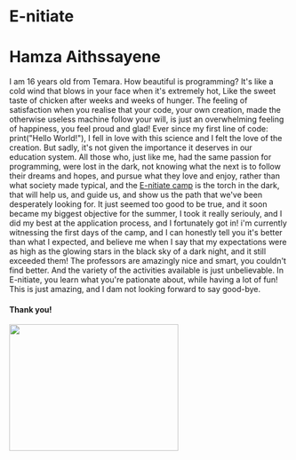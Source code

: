 # E-nitiate
<!DOCTYPE html>
<html>
  <title>My Page</title>
  <body>
      <h1>Hamza Aithssayene</h1>
      <p>I am 16 years old from Temara. How beautiful is programming? It's like a cold wind that blows in your face when
 it's extremely hot, Like the sweet taste of chicken after weeks and weeks of hunger. The feeling of satisfaction when you
 realise that your code, your own creation, made the otherwise useless machine follow your will, is just an overwhelming feeling of happiness, you feel proud and glad!
 Ever since my first line of code: print("Hello World!"), I fell in love with this science and I felt the love of the creation. But sadly, it's not given the importance
 it deserves in our education system. All those who, just like me, had the same passion for programming, were lost in the dark,
 not knowing what the next is to follow their dreams and hopes, and pursue what they love and enjoy, rather than what society
 made typical, and the <a href="http://www.aui.ma/en/media-room/news/al-akhawayn-news/3208-aui-students-among-aeif-winning-team.html">E-nitiate camp</a> is the torch in the dark, that will help us, and guide us, and show us the path that we've
 been desperately looking for. It just seemed too good to be true, and it soon became my biggest objective for the summer, I took
 it really seriouly, and I did my best at the application process, and I fortunately got in! i'm currently witnessing the first
 days of the camp, and I can honestly tell you it's better than what I expected, and believe me when I say that my expectations
 were as high as the glowing stars in the black sky of a dark night, and it still exceeded them! The professors are amazingly
 nice and smart, you couldn't find better. And the variety of the activities available is just unbelievable. In E-nitiate, you 
 learn what you're pationate about, while having a lot of fun! This is just amazing, and I dam not looking forward to say good-bye.
  <h4> Thank you! </h4>
  <img src="https://scontent-mrs1-1.xx.fbcdn.net/v/t1.0-9/13076657_698736350230064_617730830912856624_n.png?oh=ea8e345fe2c3137912fb92029e884c7f&oe=5833B106" style="width:304px;height:228px;">  
  </body>
</html>
